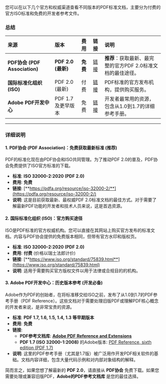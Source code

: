 

您可以在以下几个官方和权威渠道查看不同版本的PDF标准文档，主要分为付费的官方ISO标准和免费的开发者参考文件。

### 总结

| 来源 | 版本 | 费用 | 链接 | 说明 |
| :--- | :--- | :--- | :--- | :--- |
| **PDF协会 (PDF Association)** | **PDF 2.0 (最新)** | **免费** | [链接](https://pdfa.org/resource/iso-32000-2/) | **推荐**：获取最新、最完整的官方PDF 2.0标准文档的最佳途径。 |
| **国际标准化组织 (ISO)** | PDF 2.0 (最新) | 付费 | [链接](https://www.iso.org/standard/75839.html) | PDF标准的官方发布机构，提供购买服务。 |
| **Adobe PDF开发中心** | PDF 1.7 及更早版本 | 免费 | [链接](https://www.google.com/search?q=https://opensource.adobe.com/dc-acrobat-sdk-docs/pdfstandards/) | 开发者最常用的资源，包含从1.0到1.7的详细参考手册。 |

-----

### 详细说明

#### 1\. PDF协会 (PDF Association)：免费获取最新标准 (推荐)

PDF的标准化现在由PDF协会和ISO共同管理。为了推动PDF 2.0的普及，PDF协会免费提供了ISO官方标准的下载。

* **标准**: **ISO 32000-2:2020 (PDF 2.0)**
* **费用**: **免费**
* **链接**: [**https://pdfa.org/resource/iso-32000-2/**](https://pdfa.org/resource/iso-32000-2/)
* **说明**: 这是目前获取最新、最权威PDF 2.0标准文档的最佳方式。对于需要了解最新PDF功能的开发者和技术人员来说，这是首选资源。

#### 2\. 国际标准化组织 (ISO)：官方购买途径

ISO是PDF标准的官方权威机构。您可以直接在其网站上购买官方发布的标准文档。内容与PDF协会提供的免费版本相同，但带有官方水印和版权页。

* **标准**: **ISO 32000-2:2020 (PDF 2.0)**
* **费用**: **付费** (价格以瑞士法郎计价)
* **链接**: [**https://www.iso.org/standard/75839.html**](https://www.iso.org/standard/75839.html)
* **说明**: 适用于需要购买官方版权文件以用于法律或合规目的的机构。

#### 3\. Adobe PDF开发中心：历史版本参考 (开发必备)

Adobe作为PDF的创始者，在将标准移交给ISO之前，发布了从1.0到1.7的PDF参考手册（PDF Reference）。这些文档对于需要处理旧版PDF或理解PDF核心概念的开发者来说，是非常宝贵的资源。

* **标准**: **PDF 1.7, 1.6, 1.5, 1.4, 1.3 等早期版本**
* **费用**: **免费**
* **链接**:
    * **PDF参考文档库**: [**Adobe PDF Reference and Extensions**](https://www.google.com/search?q=https://opensource.adobe.com/dc-acrobat-sdk-docs/pdfstandards/)
    * **PDF 1.7 (ISO 32000-1:2008)** 的Adobe版本: [PDF Reference, sixth edition (PDF 1.7)](https://opensource.adobe.com/dc-acrobat-sdk-docs/pdfstandards/PDF32000_2008.pdf)
* **说明**: 这里的PDF参考手册（尤其是1.7版）被广泛用作开发PDF相关软件的基础。文档内容详细，包含大量代码示例和对内部对象结构的解释。

简而言之，如果您想了解最新的 **PDF 2.0**，请直接从 **PDF协会** 免费下载。如果您需要处理或兼容旧版PDF，**Adobe的PDF参考文档库** 是您的最佳选择。